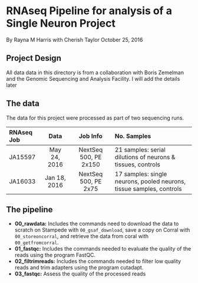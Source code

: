 # RNAseq Pipeline for analysis of a Single Neuron Project
By Rayna M Harris with Cherish Taylor
October 25, 2016

## Project Design
All data data in this directory is from a collaboration with Boris Zemelman and the Genomic Sequencing and Analysis Facility. I will add the details later

## The data
The data for this project were processed as part of two sequencing runs.

| RNAseq Job | Data | Job Info | No. Samples |
| :--- | :---: | :---: | :--- |
JA15597 | May 24, 2016 | NextSeq 500, PE 2x150 |21 samples: serial dilutions of neurons & tissues, controls |
JA16033 | Jan 18, 2016 | NextSeq 500, PE 2x75 |17 samples: single neurons, pooled neurons, tissue samples, controls |

## The pipeline
* **00_rawdata:** Includes the commands need to download the data to scratch on Stampede with `00_gsaf_download`, save a copy on Corral with `00_storeoncorral`, and retrieve the data from coral with `00_getfromcorral`. 
* **01_fastqc:** Includes the commands needed to evaluate the quality of the reads using the program FastQC.
* **02_filtrimreads:** Includes the commands needed to filter low quality reads and trim adapters using the program cutadapt.
* **03_fastqc:** Assess the quality of the processed reads


 












